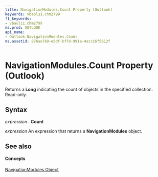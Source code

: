 ```yaml
---
title: NavigationModules.Count Property (Outlook)
keywords: vbaol11.chm2799
f1_keywords:
- vbaol11.chm2799
ms.prod: OUTLOOK
api_name:
- Outlook.NavigationModules.Count
ms.assetid: 876ae760-e5df-bf7d-991a-4acc16f5612f
---
```



# NavigationModules.Count Property (Outlook)

Returns a  **Long** indicating the count of objects in the specified collection. Read-only.


## Syntax

 _expression_ . **Count**

 _expression_ An expression that returns a **NavigationModules** object.


## See also


#### Concepts


[NavigationModules Object](navigationmodules-object-outlook.md)

